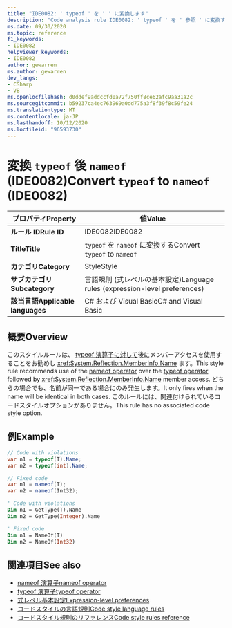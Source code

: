 ```yaml
---
title: "IDE0082: ' typeof ' を ' ' に変換します"
description: "Code analysis rule IDE0082: ' typeof ' を ' 参照 ' に変換する方法について説明します。"
ms.date: 09/30/2020
ms.topic: reference
f1_keywords:
- IDE0082
helpviewer_keywords:
- IDE0082
author: gewarren
ms.author: gewarren
dev_langs:
- CSharp
- VB
ms.openlocfilehash: d0ddef9addccfd0a72f750ff8ce62afc9aa31a2c
ms.sourcegitcommit: b59237ca4ec763969a0dd775a3f8f39f8c59fe24
ms.translationtype: MT
ms.contentlocale: ja-JP
ms.lasthandoff: 10/12/2020
ms.locfileid: "96593730"
---
```

# <a name="convert-typeof-to-nameof-ide0082"></a><span data-ttu-id="9781e-103">変換 `typeof` 後 `nameof` (IDE0082)</span><span class="sxs-lookup"><span data-stu-id="9781e-103">Convert `typeof` to `nameof` (IDE0082)</span></span>

|<span data-ttu-id="9781e-104">プロパティ</span><span class="sxs-lookup"><span data-stu-id="9781e-104">Property</span></span>|<span data-ttu-id="9781e-105">値</span><span class="sxs-lookup"><span data-stu-id="9781e-105">Value</span></span>|
|-|-|
| <span data-ttu-id="9781e-106">**ルール ID**</span><span class="sxs-lookup"><span data-stu-id="9781e-106">**Rule ID**</span></span> | <span data-ttu-id="9781e-107">IDE0082</span><span class="sxs-lookup"><span data-stu-id="9781e-107">IDE0082</span></span> |
| <span data-ttu-id="9781e-108">**Title**</span><span class="sxs-lookup"><span data-stu-id="9781e-108">**Title**</span></span> | <span data-ttu-id="9781e-109">`typeof` を `nameof` に変換する</span><span class="sxs-lookup"><span data-stu-id="9781e-109">Convert `typeof` to `nameof`</span></span> |
| <span data-ttu-id="9781e-110">**カテゴリ**</span><span class="sxs-lookup"><span data-stu-id="9781e-110">**Category**</span></span> | <span data-ttu-id="9781e-111">Style</span><span class="sxs-lookup"><span data-stu-id="9781e-111">Style</span></span> |
| <span data-ttu-id="9781e-112">**サブカテゴリ**</span><span class="sxs-lookup"><span data-stu-id="9781e-112">**Subcategory**</span></span> | <span data-ttu-id="9781e-113">言語規則 (式レベルの基本設定)</span><span class="sxs-lookup"><span data-stu-id="9781e-113">Language rules (expression-level preferences)</span></span> |
| <span data-ttu-id="9781e-114">**該当言語**</span><span class="sxs-lookup"><span data-stu-id="9781e-114">**Applicable languages**</span></span> | <span data-ttu-id="9781e-115">C# および Visual Basic</span><span class="sxs-lookup"><span data-stu-id="9781e-115">C# and Visual Basic</span></span> |

## <a name="overview"></a><span data-ttu-id="9781e-116">概要</span><span class="sxs-lookup"><span data-stu-id="9781e-116">Overview</span></span>

<span data-ttu-id="9781e-117">このスタイルルールは、 [typeof 演算子](../../../csharp/language-reference/operators/type-testing-and-cast.md#typeof-operator)[に対して](../../../csharp/language-reference/operators/nameof.md)後にメンバーアクセスを使用することをお勧めし <xref:System.Reflection.MemberInfo.Name> ます。</span><span class="sxs-lookup"><span data-stu-id="9781e-117">This style rule recommends use of the [nameof operator](../../../csharp/language-reference/operators/nameof.md) over the [typeof operator](../../../csharp/language-reference/operators/type-testing-and-cast.md#typeof-operator) followed by <xref:System.Reflection.MemberInfo.Name> member access.</span></span> <span data-ttu-id="9781e-118">どちらの場合でも、名前が同一である場合にのみ発生します。</span><span class="sxs-lookup"><span data-stu-id="9781e-118">It only fires when the name will be identical in both cases.</span></span> <span data-ttu-id="9781e-119">このルールには、関連付けられているコードスタイルオプションがありません。</span><span class="sxs-lookup"><span data-stu-id="9781e-119">This rule has no associated code style option.</span></span>

## <a name="example"></a><span data-ttu-id="9781e-120">例</span><span class="sxs-lookup"><span data-stu-id="9781e-120">Example</span></span>

```csharp
// Code with violations
var n1 = typeof(T).Name;
var n2 = typeof(int).Name;

// Fixed code
var n1 = nameof(T);
var n2 = nameof(Int32);
```

```vb
' Code with violations
Dim n1 = GetType(T).Name
Dim n2 = GetType(Integer).Name

' Fixed code
Dim n1 = NameOf(T)
Dim n2 = NameOf(Int32)
```

## <a name="see-also"></a><span data-ttu-id="9781e-121">関連項目</span><span class="sxs-lookup"><span data-stu-id="9781e-121">See also</span></span>

- [<span data-ttu-id="9781e-122">nameof 演算子</span><span class="sxs-lookup"><span data-stu-id="9781e-122">nameof operator</span></span>](../../../csharp/language-reference/operators/nameof.md)
- [<span data-ttu-id="9781e-123">typeof 演算子</span><span class="sxs-lookup"><span data-stu-id="9781e-123">typeof operator</span></span>](../../../csharp/language-reference/operators/type-testing-and-cast.md#typeof-operator)
- [<span data-ttu-id="9781e-124">式レベル基本設定</span><span class="sxs-lookup"><span data-stu-id="9781e-124">Expression-level preferences</span></span>](expression-level-preferences.md)
- [<span data-ttu-id="9781e-125">コードスタイルの言語規則</span><span class="sxs-lookup"><span data-stu-id="9781e-125">Code style language rules</span></span>](language-rules.md)
- [<span data-ttu-id="9781e-126">コードスタイル規則のリファレンス</span><span class="sxs-lookup"><span data-stu-id="9781e-126">Code style rules reference</span></span>](index.md)
